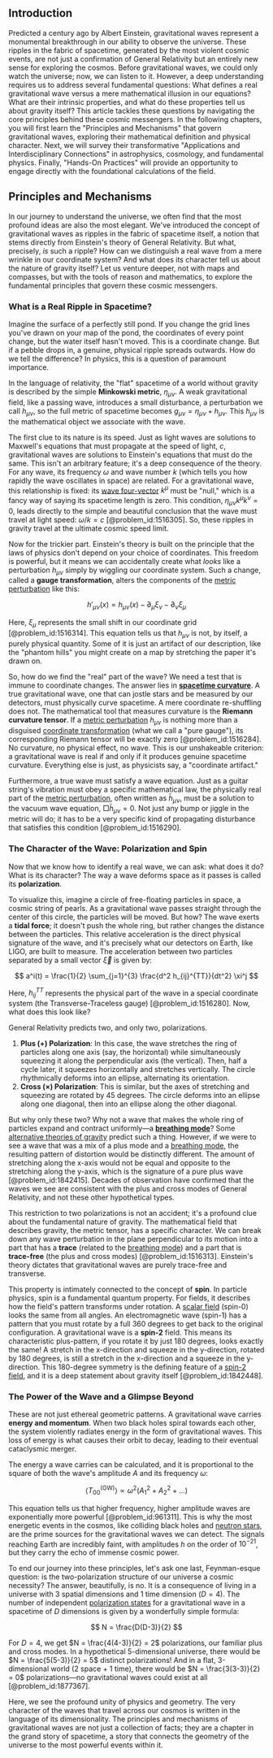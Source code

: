 ## Introduction
Predicted a century ago by Albert Einstein, gravitational waves represent a monumental breakthrough in our ability to observe the universe. These ripples in the fabric of spacetime, generated by the most violent cosmic events, are not just a confirmation of General Relativity but an entirely new sense for exploring the cosmos. Before gravitational waves, we could only watch the universe; now, we can listen to it. However, a deep understanding requires us to address several fundamental questions: What defines a real gravitational wave versus a mere mathematical illusion in our equations? What are their intrinsic properties, and what do these properties tell us about gravity itself? This article tackles these questions by navigating the core principles behind these cosmic messengers. In the following chapters, you will first learn the "Principles and Mechanisms" that govern gravitational waves, exploring their mathematical definition and physical character. Next, we will survey their transformative "Applications and Interdisciplinary Connections" in astrophysics, cosmology, and fundamental physics. Finally, "Hands-On Practices" will provide an opportunity to engage directly with the foundational calculations of the field.

## Principles and Mechanisms

In our journey to understand the universe, we often find that the most profound ideas are also the most elegant. We've introduced the concept of gravitational waves as ripples in the fabric of spacetime itself, a notion that stems directly from Einstein's theory of General Relativity. But what, precisely, *is* such a ripple? How can we distinguish a real wave from a mere wrinkle in our coordinate system? And what does its character tell us about the nature of gravity itself? Let us venture deeper, not with maps and compasses, but with the tools of reason and mathematics, to explore the fundamental principles that govern these cosmic messengers.

### What is a Real Ripple in Spacetime?

Imagine the surface of a perfectly still pond. If you change the grid lines you've drawn on your map of the pond, the coordinates of every point change, but the water itself hasn't moved. This is a coordinate change. But if a pebble drops in, a genuine, physical ripple spreads outwards. How do we tell the difference? In physics, this is a question of paramount importance.

In the language of relativity, the "flat" spacetime of a world without gravity is described by the simple **Minkowski metric**, $\eta_{\mu\nu}$. A weak gravitational field, like a passing wave, introduces a small disturbance, a perturbation we call $h_{\mu\nu}$, so the full metric of spacetime becomes $g_{\mu\nu} = \eta_{\mu\nu} + h_{\mu\nu}$. This $h_{\mu\nu}$ is the mathematical object we associate with the wave.

The first clue to its nature is its speed. Just as light waves are solutions to Maxwell's equations that must propagate at the speed of light, $c$, gravitational waves are solutions to Einstein's equations that must do the same. This isn't an arbitrary feature; it's a deep consequence of the theory. For any wave, its frequency $\omega$ and wave number $k$ (which tells you how rapidly the wave oscillates in space) are related. For a gravitational wave, this relationship is fixed: its [wave four-vector](@article_id:193879) $k^\mu$ must be "null," which is a fancy way of saying its spacetime length is zero. This condition, $\eta_{\mu\nu}k^\mu k^\nu = 0$, leads directly to the simple and beautiful conclusion that the wave must travel at light speed: $\omega/k = c$ [@problem_id:1516305]. So, these ripples in gravity travel at the ultimate cosmic speed limit.

Now for the trickier part. Einstein's theory is built on the principle that the laws of physics don't depend on your choice of coordinates. This freedom is powerful, but it means we can accidentally create what *looks* like a perturbation $h_{\mu\nu}$ simply by wiggling our coordinate system. Such a change, called a **gauge transformation**, alters the components of the [metric perturbation](@article_id:157404) like this:

$$ h'_{\mu\nu}(x) = h_{\mu\nu}(x) - \partial_\mu \xi_\nu - \partial_\nu \xi_\mu $$

Here, $\xi_\mu$ represents the small shift in our coordinate grid [@problem_id:1516314]. This equation tells us that $h_{\mu\nu}$ is not, by itself, a purely physical quantity. Some of it is just an artifact of our description, like the "phantom hills" you might create on a map by stretching the paper it's drawn on.

So, how do we find the "real" part of the wave? We need a test that is immune to coordinate changes. The answer lies in **[spacetime curvature](@article_id:160597)**. A true gravitational wave, one that can jostle stars and be measured by our detectors, must physically curve spacetime. A mere coordinate re-shuffling does not. The mathematical tool that measures curvature is the **Riemann curvature tensor**. If a [metric perturbation](@article_id:157404) $h_{\mu\nu}$ is nothing more than a disguised [coordinate transformation](@article_id:138083) (what we call a "pure gauge"), its corresponding Riemann tensor will be exactly zero [@problem_id:1516284]. No curvature, no physical effect, no wave. This is our unshakeable criterion: a gravitational wave is real if and only if it produces genuine spacetime curvature. Everything else is just, as physicists say, a "coordinate artifact."

Furthermore, a true wave must satisfy a wave equation. Just as a guitar string's vibration must obey a specific mathematical law, the physically real part of the [metric perturbation](@article_id:157404), often written as $\bar{h}_{\mu\nu}$, must be a solution to the vacuum wave equation, $\Box \bar{h}_{\mu\nu} = 0$. Not just any bump or jiggle in the metric will do; it has to be a very specific kind of propagating disturbance that satisfies this condition [@problem_id:1516290].

### The Character of the Wave: Polarization and Spin

Now that we know how to identify a real wave, we can ask: what does it do? What is its character? The way a wave deforms space as it passes is called its **polarization**.

To visualize this, imagine a circle of free-floating particles in space, a cosmic string of pearls. As a gravitational wave passes straight through the center of this circle, the particles will be moved. But how? The wave exerts a **tidal force**; it doesn't push the whole ring, but rather changes the distance between the particles. This relative acceleration is the direct physical signature of the wave, and it's precisely what our detectors on Earth, like LIGO, are built to measure. The acceleration between two particles separated by a small vector $\vec{\xi}$ is given by:

$$ a^i(t) = \frac{1}{2} \sum_{j=1}^{3} \frac{d^2 h_{ij}^{TT}}{dt^2} \xi^j $$

Here, $h_{ij}^{TT}$ represents the physical part of the wave in a special coordinate system (the Transverse-Traceless gauge) [@problem_id:1516280]. Now, what does this look like?

General Relativity predicts two, and only two, polarizations.
1.  **Plus ($+$) Polarization**: In this case, the wave stretches the ring of particles along one axis (say, the horizontal) while simultaneously squeezing it along the perpendicular axis (the vertical). Then, half a cycle later, it squeezes horizontally and stretches vertically. The circle rhythmically deforms into an ellipse, alternating its orientation.
2.  **Cross ($\times$) Polarization**: This is similar, but the axes of stretching and squeezing are rotated by 45 degrees. The circle deforms into an ellipse along one diagonal, then into an ellipse along the other diagonal.

But why only these two? Why not a wave that makes the whole ring of particles expand and contract uniformly—a **[breathing mode](@article_id:157767)**? Some [alternative theories of gravity](@article_id:158174) predict such a thing. However, if we were to see a wave that was a mix of a plus mode and a [breathing mode](@article_id:157767), the resulting pattern of distortion would be distinctly different. The amount of stretching along the x-axis would not be equal and opposite to the stretching along the y-axis, which is the signature of a pure plus wave [@problem_id:1842415]. Decades of observation have confirmed that the waves we see are consistent with the plus and cross modes of General Relativity, and not these other hypothetical types.

This restriction to two polarizations is not an accident; it's a profound clue about the fundamental nature of gravity. The mathematical field that describes gravity, the metric tensor, has a specific character. We can break down any wave perturbation in the plane perpendicular to its motion into a part that has a **trace** (related to the [breathing mode](@article_id:157767)) and a part that is **trace-free** (the plus and cross modes) [@problem_id:1516313]. Einstein's theory dictates that gravitational waves are purely trace-free and transverse.

This property is intimately connected to the concept of **spin**. In particle physics, spin is a fundamental quantum property. For fields, it describes how the field's pattern transforms under rotation. A [scalar field](@article_id:153816) (spin-0) looks the same from all angles. An electromagnetic wave (spin-1) has a pattern that you must rotate by a full 360 degrees to get back to the original configuration. A gravitational wave is a **spin-2** field. This means its characteristic plus-pattern, if you rotate it by just 180 degrees, looks exactly the same! A stretch in the x-direction and squeeze in the y-direction, rotated by 180 degrees, is still a stretch in the x-direction and a squeeze in the y-direction. This 180-degree symmetry is the defining feature of a [spin-2 field](@article_id:157753), and it is a deep statement about gravity itself [@problem_id:1842448].

### The Power of the Wave and a Glimpse Beyond

These are not just ethereal geometric patterns. A gravitational wave carries **energy and momentum**. When two black holes spiral towards each other, the system violently radiates energy in the form of gravitational waves. This loss of energy is what causes their orbit to decay, leading to their eventual cataclysmic merger.

The energy a wave carries can be calculated, and it is proportional to the square of both the wave's amplitude $A$ and its frequency $\omega$:

$$ \langle T_{00}^{(\text{GW})} \rangle \propto \omega^2 (A_1^2 + A_2^2 + \dots) $$

This equation tells us that higher frequency, higher amplitude waves are exponentially more powerful [@problem_id:961311]. This is why the most energetic events in the cosmos, like colliding black holes and [neutron stars](@article_id:139189), are the prime sources for the gravitational waves we can detect. The signals reaching Earth are incredibly faint, with amplitudes $h$ on the order of $10^{-21}$, but they carry the echo of immense cosmic power.

To end our journey into these principles, let's ask one last, Feynman-esque question: is the two-polarization structure of our universe a cosmic necessity? The answer, beautifully, is no. It is a consequence of living in a universe with 3 spatial dimensions and 1 time dimension ($D=4$). The number of independent [polarization states](@article_id:174636) for a gravitational wave in a spacetime of $D$ dimensions is given by a wonderfully simple formula:

$$ N = \frac{D(D-3)}{2} $$

For $D=4$, we get $N = \frac{4(4-3)}{2} = 2$ polarizations, our familiar plus and cross modes. In a hypothetical 5-dimensional universe, there would be $N = \frac{5(5-3)}{2} = 5$ distinct polarizations! And in a flat, 3-dimensional world (2 space + 1 time), there would be $N = \frac{3(3-3)}{2} = 0$ polarizations—no gravitational waves could exist at all [@problem_id:1877367].

Here, we see the profound unity of physics and geometry. The very character of the waves that travel across our cosmos is written in the language of its dimensionality. The principles and mechanisms of gravitational waves are not just a collection of facts; they are a chapter in the grand story of spacetime, a story that connects the geometry of the universe to the most powerful events within it.